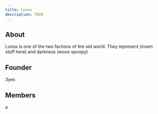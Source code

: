```yaml
---
title: Lunox
description: TODO
---
```


## About
Lunox is one of the two factions of the old world. They represent (insert stuff here) and darkness (wooo spoopy)

## Founder
3yes

## Members
a
